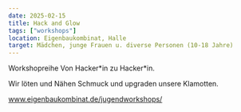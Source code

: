 ```yaml
---
date: 2025-02-15
title: Hack and Glow
tags: ["workshops"]
location: Eigenbaukombinat, Halle
target: Mädchen, junge Frauen u. diverse Personen (10-18 Jahre)
---
```


Workshopreihe Von Hacker\*in zu Hacker\*in.

Wir löten und Nähen Schmuck und upgraden unsere Klamotten.

www.eigenbaukombinat.de/jugendworkshops/
